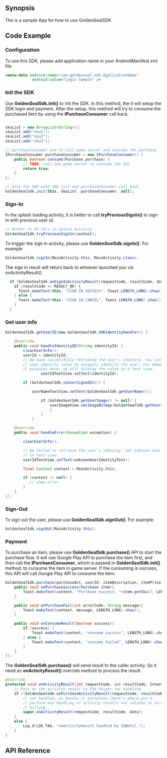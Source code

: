 ## Synopsis

The is a sample App for how to use GoldenSealSDK

## Code Example

### Configuration
To use this SDK, please add application name in your AndroidManifest.xml file

```xml
<meta-data android:name="com.goldenseal.sdk.ApplicationName"
            android:value="Login Sample" />
```

### Init the SDK
Use **GoldenSealSdk.init()** to init the SDK. In this method, the it will setup the SDK login and payment. After the setup, this method will try to consume the purchased item by using the **IPurchaseConsumer** call back.

```java

skuList = new ArrayList<String>();
skuList.add("sku1");
skuList.add("sku2");
skuList.add("sku3");

// purchaseConsumer use to call game server and consume the purchase
IPurchaseConsumer purchaseConsumer = new IPurchaseConsumer() {
    public boolean consume(Purchase purchase) {
        // TODO: call the game server to consume the SKU
        return true;
    }
};

// Init the SDK with SKU list and purchaseConsumer call back
GoldenSealSdk.init(this, skuList, purchaseConsumer, null);
```
### Sign-In 
In the splash loading activity, it is better to call **tryPreviousSignIn()** to sign in with previous user id.
```java
// Better to do this in Splash Activity
GoldenSealSdk.tryPreviousSignIn(context);
```
To trigger the sign in activity, please use **GoldenSealSdk.signIn()**. For example

```java
GoldenSealSdk.signIn(MainActivity.this, MainActivity.class);
```
The sign in result will return back to whoever launched you via onActivityResult() 

```java
  if (GoldenSealSdk.onSignInActivityResult(requestCode, resultCode, data)){
    if (resultCode == RESULT_OK) {
      Toast.makeText(this, "SIGN IN SUCCESS", Toast.LENGTH_LONG).show();
    } else {
      Toast.makeText(this, "SIGN IN CANCEL", Toast.LENGTH_LONG).show();
    }
  }
```

### Get user info
```java
GoldenSealSdk.getUserID(new GoldenSealSdk.SDKIdentityHandler() {

    @Override
    public void handleIdentityID(String identityId) {
        clearUserInfo();
        userId = identityId;
        // We have successfully retrieved the user's identity. You can use the
        // user identity value to uniquely identify the user. For demonstration
        // purposes here, we will display the value in a text view.
                userIdTextView.setText(identityId);

        if (GoldenSealSdk.isUserSignedIn()) {

            userNameTextView.setText(GoldenSealSdk.getUserName());

                if (GoldenSealSdk.getUserImage() != null) {
                    userImageView.setImageBitmap(GoldenSealSdk.getUserImage());
                    }
                }
            }

    @Override
    public void handleError(Exception exception) {

        clearUserInfo();

        // We failed to retrieve the user's identity. Set unknown user identifier
        // in text view.
        userIdTextView.setText(unknownUserIdentityText);

        final Context context = MainActivity.this;

        if (context != null) {
           // show error
        }
    }
});
```

### Sign-Out
To sign out the user, please use **GoldenSealSdk.signOut()**. For example:

```java
GoldenSealSdk.signOut(MainActivity.this);
```
### Payment
To purchase an item, please use **GoldenSealSdk.purchase()** API to start the purchase flow. It will use Google Play API to purchase the item first, and then call the **IPurchaseConsumer**, which is passed in **GoldenSealSdk.init()** method, to cunsume the item in game server. If the cunsuming is success, this API will call Google Play API to consume the item.

```java
GoldenSealSdk.purchase(purchaseAct, userId, itemDescription, itemPrice, itemDescription, new IPurchaseResultListener(){
    public void onPurchaseSuccess(Purchase item){
        Toast.makeText(context, "Purchase success: "+item.getSku(), LENGTH_LONG).show();
    }

    public void onPurchaseFail(int errorCode, String message){
        Toast.makeText(context, message, LENGTH_LONG).show();
    }

    public void onConsumeResult(boolean success){
        if (success) {
            Toast.makeText(context, "consume success", LENGTH_LONG).show();
        } else {
            Toast.makeText(context, "consume failed", LENGTH_LONG).show();
        }
    }
});
```

The **GoldenSealSdk.purchase()** will send result to the caller activity. So it need an **onActivityResult()** override method to process the result.
```java
@Override
protected void onActivityResult(int requestCode, int resultCode, Intent data) {
    // Pass on the activity result to the helper for handling
    if (!GoldenSealSdk.onPurchaseActivityResult(requestCode, resultCode, data)) {
        // not handled, so handle it ourselves (here's where you'd
        // perform any handling of activity results not related to in-app
        // billing...
        super.onActivityResult(requestCode, resultCode, data);
    }
    else {
        Log.d(LOG_TAG, "onActivityResult handled by IABUtil.");
    }
}
```

## API Reference



